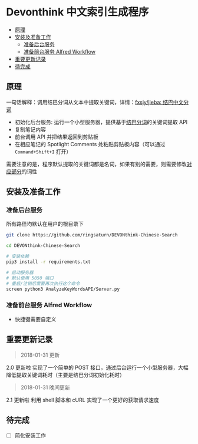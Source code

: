 Devonthink 中文索引生成程序
===

<!-- TOC -->

- [原理](#原理)
- [安装及准备工作](#安装及准备工作)
    - [准备后台服务](#准备后台服务)
    - [准备前台服务 Alfred Workflow](#准备前台服务-alfred-workflow)
- [重要更新记录](#重要更新记录)
- [待完成](#待完成)

<!-- /TOC -->

## 原理

一句话解释：调用结巴分词从文本中提取关键词，详情：[fxsjy/jieba: 结巴中文分词](https://github.com/fxsjy/jieba)

* 初始化后台服务: 运行一个小型服务器，提供基于[结巴分词]((https://github.com/fxsjy/jieba))的关键词提取 API
* 复制笔记内容
* 前台调用 API 并把结果返回到剪贴板
* 在相应笔记的 Spotlight Comments 处粘贴剪贴板内容（可以通过 `Command+Shift+I` 打开）

需要注意的是，程序默认提取的关键词都是名词，如果有别的需要，则需要修改[对应部分](https://github.com/ringsaturn/DEVONthink-Chinese-Search/blob/master/AnalyzeKeyWordsAPI/AnalyzeKeyWords.py#L75)的词性

## 安装及准备工作

### 准备后台服务
<!--生成: `pipreqs . `-->
所有路径均默认在用户的根目录下

```bash
git clone https://github.com/ringsaturn/DEVONthink-Chinese-Search

cd DEVONthink-Chinese-Search

# 安装依赖
pip3 install -r requirements.txt

# 启动服务器
# 默认使用 5050 端口
# 重启/注销后需要再次执行这个命令
screen python3 AnalyzeKeyWordsAPI/Server.py
```

### 准备前台服务 Alfred Workflow

* 快捷键需要自定义

## 重要更新记录

> 2018-01-31 更新

2.0 更新啦
实现了一个简单的 POST 接口，通过后台运行一个小型服务器，大幅降低提取关键词耗时（主要是结巴分词初始化耗时）

> 2018-01-31 晚间更新

2.1 更新啦
利用 shell 脚本和 cURL 实现了一个更好的获取请求速度

## 待完成

- [ ] 简化安装工作


